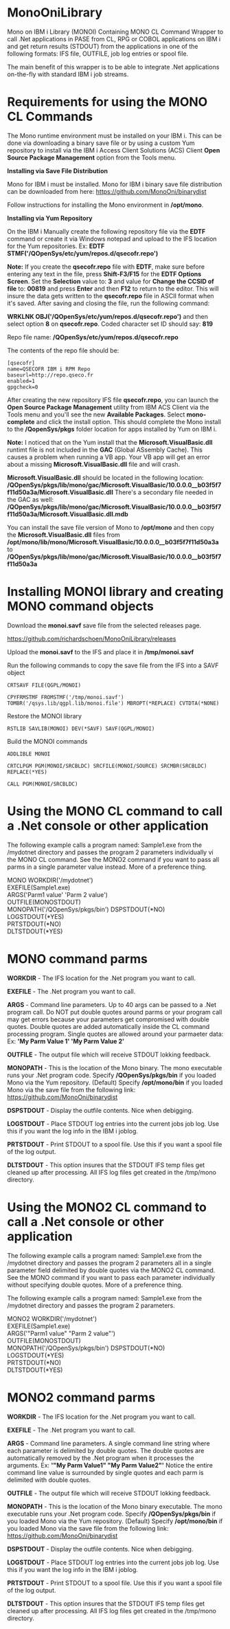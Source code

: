 # MonoOniLibrary
Mono on IBM i Library (MONOI) Containing MONO CL Command Wrapper to call .Net applications in PASE from CL, RPG or COBOL applications on IBM i and get return results (STDOUT) from the applications in one of the following formats: IFS file, OUTFILE, job log entries or spool file. 

The main benefit of this wrapper is to be able to integrate .Net applications on-the-fly with standard IBM i job streams.

# Requirements for using the MONO CL Commands

The Mono runtime environment must be installed on your IBM i. This can be done via downloading a binary save file or by using a custom Yum repository to install via the IBM i Access Client Solutions (ACS) Client **Open Source Package Management** option from the Tools menu.

**Installing via Save File Distribution**

Mono for IBM i must be installed. Mono for IBM i binary save file distribution can be downloaded from here:
https://github.com/MonoOni/binarydist

Follow instructions for installing the Mono environment in **/opt/mono**.

**Installing via Yum Repository**

On the IBM i Manually create the following repository file via the **EDTF** command or create it via Windows notepad and upload to the IFS location for the Yum repositories. Ex: **EDTF STMF('/QOpenSys/etc/yum/repos.d/qsecofr.repo')**

**Note:** If you create the **qsecofr.repo** file with **EDTF**, make sure before entering any text in the file, press **Shift-F3/F15** for the **EDTF Options Screen**. Set the **Selection** value to: **3** and value for **Change the CCSID of file** to: **00819** and press **Enter** and then **F12** to return to the editor. This will insure the data gets written to the **qsecofr.repo** file in ASCII format when it's saved. After saving and closing the file, run the following command: 

**WRKLNK OBJ('/QOpenSys/etc/yum/repos.d/qsecofr.repo')** and then select option **8** on **qsecofr.repo**. Coded character set ID should say: **819**

Repo file name: **/QOpenSys/etc/yum/repos.d/qsecofr.repo**

The contents of the repo file should be:

`[qsecofr]`<br/>
`name=QSECOFR IBM i RPM Repo`<br/>
`baseurl=http://repo.qseco.fr`<br/>
`enabled=1`<br/>
`gpgcheck=0`<br/>

After creating the new repository IFS file **qsecofr.repo**, you can launch the **Open Source Package Management** utility from IBM ACS Client via the Tools menu and you'll see the new **Available Packages**. Select **mono-complete** and click the install option. This should complete the Mono install to the **/QopenSys/pkgs** folder location for apps installed by Yum on IBM i.

**Note:** I noticed that on the Yum install that the **Microsoft.VisualBasic.dll** runtimt file is not included in the **GAC** (Global ASsembly Cache). This causes a problem when running a VB app. Your VB app will get an error about a missing **Microsoft.VisualBasic.dll** file and will crash.

**Microsoft.VisualBasic.dll** should be located in the following location: **/QOpenSys/pkgs/lib/mono/gac/Microsoft.VisualBasic/10.0.0.0__b03f5f7f11d50a3a/Microsoft.VisualBasic.dll**
There's a secondary file needed in the GAC as well: 
**/QOpenSys/pkgs/lib/mono/gac/Microsoft.VisualBasic/10.0.0.0__b03f5f7f11d50a3a/Microsoft.VisualBasic.dll.mdb**

You can install the save file version of Mono to **/opt/mono** and then copy the **Microsoft.VisualBasic.dll** files from **/opt/mono/lib/mono/Microsoft.VisualBasic/10.0.0.0__b03f5f7f11d50a3a** to **/QOpenSys/pkgs/lib/mono/gac/Microsoft.VisualBasic/10.0.0.0__b03f5f7f11d50a3a**

# Installing MONOI library and creating MONO command objects

Download the **monoi.savf** save file from the selected releases page. 

https://github.com/richardschoen/MonoOniLibrary/releases

Upload the **monoi.savf** to the IFS and place it in **/tmp/monoi.savf**

Run the following commands to copy the save file from the IFS into a SAVF object

`CRTSAVF FILE(QGPL/MONOI)`
 
`CPYFRMSTMF FROMSTMF('/tmp/monoi.savf') TOMBR('/qsys.lib/qgpl.lib/monoi.file') MBROPT(*REPLACE) CVTDTA(*NONE)`

Restore the MONOI library

`RSTLIB SAVLIB(MONOI) DEV(*SAVF) SAVF(QGPL/MONOI)`

Build the MONOI commands

`ADDLIBLE MONOI`

`CRTCLPGM PGM(MONOI/SRCBLDC) SRCFILE(MONOI/SOURCE) SRCMBR(SRCBLDC) REPLACE(*YES)`

`CALL PGM(MONOI/SRCBLDC)`

# Using the MONO CL command to call a .Net console or other application

The following example calls a program named: Sample1.exe from the /mydotnet directory and passes the program 2 parameters individually vi the MONO CL command. See the MONO2 command if you want to pass all parms in a single parameter value instead. More of a preference thing.

MONO WORKDIR('/mydotnet')                 
     EXEFILE(Sample1.exe)                   
     ARGS('Parm1 value' 'Parm 2 value')     
     OUTFILE(MONOSTDOUT)                    
     MONOPATH('/QOpenSys/pkgs/bin')
     DSPSTDOUT(*NO)                         
     LOGSTDOUT(*YES)                        
     PRTSTDOUT(*NO)                         
     DLTSTDOUT(*YES)                        

# MONO command parms

**WORKDIR** - The IFS location for the .Net program you want to call.

**EXEFILE** - The .Net program you want to call.

**ARGS** - Command line parameters. Up to 40 args can be passed to a .Net program call. Do NOT put double quotes around parms or your program call may get errors because your parameters get compromised with double quotes. Double quotes are added automatically inside the CL command processing program. Single quotes are allowed around your parmaeter data:  Ex: **'My Parm Value 1' 'My Parm Value 2'**

**OUTFILE** - The output file which will receive STDOUT lokking feedback.

**MONOPATH** - This is the location of the Mono binary.  The mono executable runs your .Net program code.
Specify **/QOpenSys/pkgs/bin** if you loaded Mono via the Yum repository. (Default)
Specify **/opt/mono/bin** if you loaded Mono via the save file from the following link: https://github.com/MonoOni/binarydist 

**DSPSTDOUT** - Display the outfile contents. Nice when debigging. 

**LOGSTDOUT** - Place STDOUT log entries into the current jobs job log. Use this if you want the log info in the IBM i joblog.

**PRTSTDOUT** - Print STDOUT to a spool file. Use this if you want a spool file of the log output.

**DLTSTDOUT** - This option insures that the STDOUT IFS temp files get cleaned up after processing. All IFS log files get created in the /tmp/mono directory.


# Using the MONO2 CL command to call a .Net console or other application

The following example calls a program named: Sample1.exe from the /mydotnet directory and passes the program 2 parameters all in a single parameter field delimited by double quotes via the MONO2 CL command. See the MONO command if you want to pass each parameter individually without specifying double quotes. More of a preference thing.

The following example calls a program named: Sample1.exe from the /mydotnet directory and passes the program 2 parameters.

MONO2 WORKDIR('/mydotnet')                 
     EXEFILE(Sample1.exe)                   
     ARGS('"Parm1 value" "Parm 2 value"')     
     OUTFILE(MONOSTDOUT)                    
     MONOPATH('/QOpenSys/pkgs/bin')
     DSPSTDOUT(*NO)                         
     LOGSTDOUT(*YES)                        
     PRTSTDOUT(*NO)                         
     DLTSTDOUT(*YES)                        

# MONO2 command parms

**WORKDIR** - The IFS location for the .Net program you want to call.

**EXEFILE** - The .Net program you want to call.

**ARGS** - Command line parameters. A single command line string where each parameter is delimited by double quotes. The double quotes are automatically removed by the .Net program when it processes the arguments. Ex: **'"My Parm Value1" "My Parm Value2"'** Notice the entire command line value is surrounded by single quotes and each parm is delimited with double quotes.

**OUTFILE** - The output file which will receive STDOUT lokking feedback.

**MONOPATH** - This is the location of the Mono binary executable. The mono executable runs your .Net program code. 
Specify **/QOpenSys/pkgs/bin** if you loaded Mono via the Yum repository. (Default)
Specify **/opt/mono/bin** if you loaded Mono via the save file from the following link: https://github.com/MonoOni/binarydist 

**DSPSTDOUT** - Display the outfile contents. Nice when debigging. 

**LOGSTDOUT** - Place STDOUT log entries into the current jobs job log. Use this if you want the log info in the IBM i joblog.

**PRTSTDOUT** - Print STDOUT to a spool file. Use this if you want a spool file of the log output.

**DLTSTDOUT** - This option insures that the STDOUT IFS temp files get cleaned up after processing. All IFS log files get created in the /tmp/mono directory.



